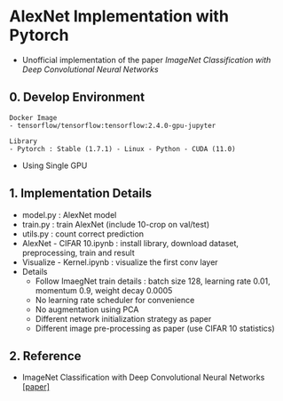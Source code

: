 # AlexNet Implementation with Pytorch
- Unofficial implementation of the paper *ImageNet Classification with Deep Convolutional Neural Networks*


## 0. Develop Environment
```
Docker Image
- tensorflow/tensorflow:tensorflow:2.4.0-gpu-jupyter

Library
- Pytorch : Stable (1.7.1) - Linux - Python - CUDA (11.0)
```
- Using Single GPU


## 1. Implementation Details
- model.py : AlexNet model
- train.py : train AlexNet (include 10-crop on val/test)
- utils.py : count correct prediction
- AlexNet - CIFAR 10.ipynb : install library, download dataset, preprocessing, train and result
- Visualize - Kernel.ipynb : visualize the first conv layer
- Details
  * Follow ImaegNet train details : batch size 128, learning rate 0.01, momentum 0.9, weight decay 0.0005
  * No learning rate scheduler for convenience
  * No augmentation using PCA
  * Different network initialization strategy as paper
  * Different image pre-processing as paper (use CIFAR 10 statistics)


## 2. Reference
- ImageNet Classification with Deep Convolutional Neural Networks [[paper]](https://papers.nips.cc/paper/4824-imagenet-classification-with-deep-convolutional-neural-networks.pdf)

